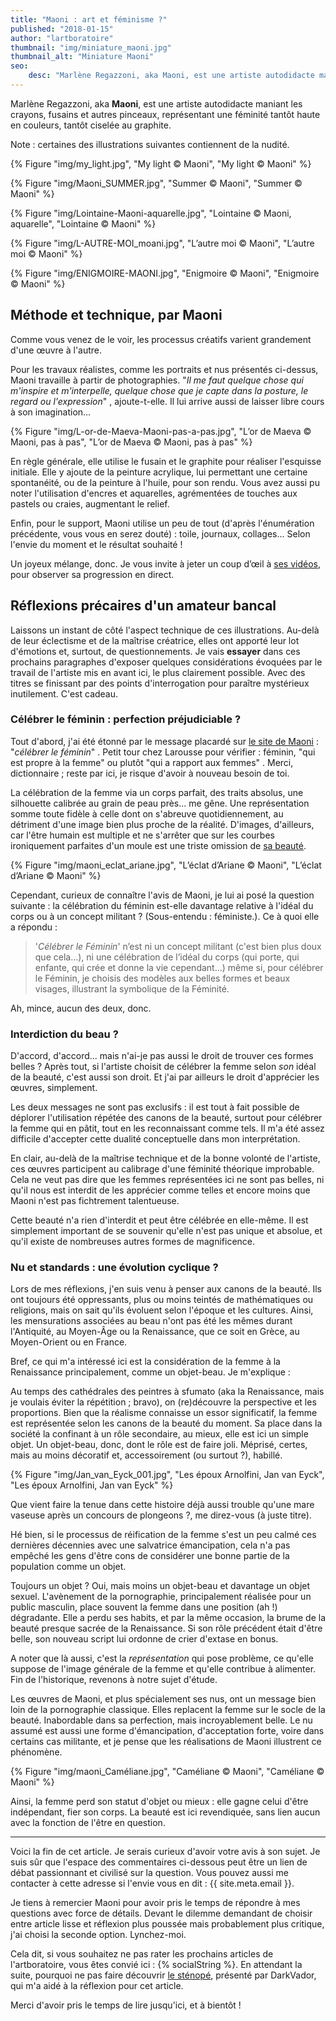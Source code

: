 ```yaml
---
title: "Maoni : art et féminisme ?"
published: "2018-01-15"
author: "lartboratoire"
thumbnail: "img/miniature_maoni.jpg"
thumbnail_alt: "Miniature Maoni"
seo:
    desc: "Marlène Regazzoni, aka Maoni, est une artiste autodidacte maniant les crayons, fusains et autres pinceaux, représentant une féminité tantôt haute en couleurs."
---
```


Marlène Regazzoni, aka **Maoni**, est une artiste autodidacte maniant les crayons, fusains et autres pinceaux, représentant une féminité tantôt haute en couleurs, tantôt ciselée au graphite.

Note : certaines des illustrations suivantes contiennent de la nudité.

{% Figure "img/my_light.jpg", "My light © Maoni", "My light © Maoni" %}

{% Figure "img/Maoni_SUMMER.jpg", "Summer © Maoni", "Summer © Maoni" %}

{% Figure "img/Lointaine-Maoni-aquarelle.jpg", "Lointaine © Maoni, aquarelle", "Lointaine © Maoni" %}

{% Figure "img/L-AUTRE-MOI_moani.jpg", "L’autre moi © Maoni", "L’autre moi © Maoni" %}

{% Figure "img/ENIGMOIRE-MAONI.jpg", "Enigmoire © Maoni", "Enigmoire © Maoni" %}


## Méthode et technique, par Maoni

Comme vous venez de le voir, les processus créatifs varient grandement d'une œuvre à l'autre.

Pour les travaux réalistes, comme les portraits et nus présentés ci-dessus, Maoni travaille à partir de photographies. "_Il me faut quelque chose qui m'inspire et m'interpelle, quelque chose que je capte dans la posture, le regard ou l'expression_" , ajoute-t-elle. Il lui arrive aussi de laisser libre cours à son imagination...

{% Figure "img/L-or-de-Maeva-Maoni-pas-a-pas.jpg", "L’or de Maeva © Maoni, pas à pas", "L’or de Maeva © Maoni, pas à pas" %}

En règle générale, elle utilise le fusain et le graphite pour réaliser l'esquisse initiale. Elle y ajoute de la peinture acrylique, lui permettant une certaine spontanéité, ou de la peinture à l'huile, pour son rendu. Vous avez aussi pu noter l'utilisation d'encres et aquarelles, agrémentées de touches aux pastels ou craies, augmentant le relief.

Enfin, pour le support, Maoni utilise un peu de tout (d'après l'énumération précédente, vous vous en serez douté) : toile, journaux, collages... Selon l'envie du moment et le résultat souhaité !

Un joyeux mélange, donc. Je vous invite à jeter un coup d’œil à [ses vidéos](https://www.youtube.com/channel/UCGq2viRl90JZbjYWsEo5bIg), pour observer sa progression en direct.

## Réflexions précaires d'un amateur bancal

Laissons un instant de côté l'aspect technique de ces illustrations. Au-delà de leur éclectisme et de la maîtrise créatrice, elles ont apporté leur lot d'émotions et, surtout, de questionnements. Je vais **essayer** dans ces prochains paragraphes d'exposer quelques considérations évoquées par le travail de l'artiste mis en avant ici, le plus clairement possible. Avec des titres se finissant par des points d'interrogation pour paraître mystérieux inutilement. C'est cadeau.

### Célébrer le féminin : perfection préjudiciable ?

Tout d'abord, j'ai été étonné par le message placardé sur [le site de Maoni](https://maoniartiste.com/) : "_célébrer le féminin_" . Petit tour chez Larousse pour vérifier : féminin, "qui est propre à la femme" ou plutôt "qui a rapport aux femmes" . Merci, dictionnaire ; reste par ici, je risque d'avoir à nouveau besoin de toi.

La célébration de la femme via un corps parfait, des traits absolus, une silhouette calibrée au grain de peau près... me gêne. Une représentation somme toute fidèle à celle dont on s'abreuve quotidiennement, au détriment d'une image bien plus proche de la réalité. D'images, d'ailleurs, car l'être humain est multiple et ne s'arrêter que sur les courbes ironiquement parfaites d'un moule est une triste omission de [sa beauté](/portraits-autour-monde-the-atlas-of-beauty/).

{% Figure "img/maoni_eclat_ariane.jpg", "L’éclat d’Ariane © Maoni", "L’éclat d’Ariane © Maoni" %}

Cependant, curieux de connaître l'avis de Maoni, je lui ai posé la question suivante : la célébration du féminin est-elle davantage relative à l'idéal du corps ou à un concept militant ? (Sous-entendu : féministe.). Ce à quoi elle a répondu :

> '*Célébrer le Féminin*' n’est ni un concept militant (c'est bien plus doux que cela...), ni une célébration de l’idéal du corps (qui porte, qui enfante, qui crée et donne la vie cependant...) même si, pour célébrer le Féminin, je choisis des modèles aux belles formes et beaux visages, illustrant la symbolique de la Féminité.

Ah, mince, aucun des deux, donc.

### Interdiction du beau ?

D'accord, d'accord... mais n'ai-je pas aussi le droit de trouver ces formes belles ? Après tout, si l'artiste choisit de célébrer la femme selon _son_ idéal de la beauté, c'est aussi son droit. Et j'ai par ailleurs le droit d'apprécier les œuvres, simplement.

Les deux messages ne sont pas exclusifs : il est tout à fait possible de déplorer l'utilisation répétée des canons de la beauté, surtout pour célébrer la femme qui en pâtit, tout en les reconnaissant comme tels. Il m'a été assez difficile d'accepter cette dualité conceptuelle dans mon interprétation.

En clair, au-delà de la maîtrise technique et de la bonne volonté de l'artiste, ces œuvres participent au calibrage d'une féminité théorique improbable. Cela ne veut pas dire que les femmes représentées ici ne sont pas belles, ni qu'il nous est interdit de les apprécier comme telles et encore moins que Maoni n'est pas fichtrement talentueuse.

Cette beauté n'a rien d'interdit et peut être célébrée en elle-même. Il est simplement important de se souvenir qu'elle n'est pas unique et absolue, et qu'il existe de nombreuses autres formes de magnificence.

### Nu et standards : une évolution cyclique ?

Lors de mes réflexions, j'en suis venu à penser aux canons de la beauté. Ils ont toujours été oppressants, plus ou moins teintés de mathématiques ou religions, mais on sait qu'ils évoluent selon l'époque et les cultures. Ainsi, les mensurations associées au beau n'ont pas été les mêmes durant l'Antiquité, au Moyen-Âge ou la Renaissance, que ce soit en Grèce, au Moyen-Orient ou en France.

Bref, ce qui m'a intéressé ici est la considération de la femme à la Renaissance principalement, comme un objet-beau. Je m'explique :

Au temps des cathédrales des peintres à sfumato (aka la Renaissance, mais je voulais éviter la répétition ; bravo), on (re)découvre la perspective et les proportions. Bien que la réalisme connaisse un essor significatif, la femme est représentée selon les canons de la beauté du moment. Sa place dans la société la confinant à un rôle secondaire, au mieux, elle est ici un simple objet. Un objet-beau, donc, dont le rôle est de faire joli. Méprisé, certes, mais au moins décoratif et, accessoirement (ou surtout ?), habillé.

{% Figure "img/Jan_van_Eyck_001.jpg", "Les époux Arnolfini, Jan van Eyck", "Les époux Arnolfini, Jan van Eyck" %}

Que vient faire la tenue dans cette histoire déjà aussi trouble qu'une mare vaseuse après un concours de plongeons ?, me direz-vous (à juste titre).

Hé bien, si le processus de réification de la femme s'est un peu calmé ces dernières décennies avec une salvatrice émancipation, cela n'a pas empêché les gens d'être cons de considérer une bonne partie de la population comme un objet.

Toujours un objet ? Oui, mais moins un objet-beau et davantage un objet sexuel. L'avènement de la pornographie, principalement réalisée pour un public masculin, place souvent la femme dans une position (ah !) dégradante. Elle a perdu ses habits, et par la même occasion, la brume de la beauté presque sacrée de la Renaissance. Si son rôle précédent était d'être belle, son nouveau script lui ordonne de crier d'extase en bonus.

A noter que là aussi, c'est la _représentation_ qui pose problème, ce qu'elle suppose de l'image générale de la femme et qu'elle contribue à alimenter. Fin de l'historique, revenons à notre sujet d'étude.

Les œuvres de Maoni, et plus spécialement ses nus, ont un message bien loin de la pornographie classique. Elles replacent la femme sur le socle de la beauté. Inabordable dans sa perfection, mais incroyablement belle. Le nu assumé est aussi une forme d'émancipation, d'acceptation forte, voire dans certains cas militante, et je pense que les réalisations de Maoni illustrent ce phénomène.

{% Figure "img/maoni_Caméliane.jpg", "Caméliane © Maoni", "Caméliane © Maoni" %}

Ainsi, la femme perd son statut d'objet ou mieux : elle gagne celui d'être indépendant, fier son corps. La beauté est ici revendiquée, sans lien aucun avec la fonction de l'être en question.

* * *

Voici la fin de cet article. Je serais curieux d'avoir votre avis à son sujet. Je suis sûr que l'espace des commentaires ci-dessous peut être un lien de débat passionnant et civilisé sur la question. Vous pouvez aussi me contacter à cette adresse si l'envie vous en dit : {{ site.meta.email }}.

Je tiens à remercier Maoni pour avoir pris le temps de répondre à mes questions avec force de détails. Devant le dilemme demandant de choisir entre article lisse et réflexion plus poussée mais probablement plus critique, j'ai choisi la seconde option. Lynchez-moi.

Cela dit, si vous souhaitez ne pas rater les prochains articles de l'artboratoire, vous êtes convié ici : {% socialString %}. En attendant la suite, pourquoi ne pas faire découvrir [le sténopé](/stenope-ressourcer-photographie/), présenté par DarkVador, qui m'a aidé à la réflexion pour cet article.

Merci d'avoir pris le temps de lire jusqu'ici, et à bientôt !
